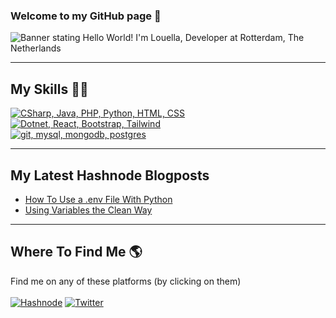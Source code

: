### Welcome to my GitHub page 👋

<img src="https://github.com/louelladev/louelladev/blob/main/banner_github.png?raw=true" alt="Banner stating Hello World! I'm Louella, Developer at Rotterdam, The Netherlands">

----

## My Skills :woman_technologist:
[![CSharp, Java, PHP, Python, HTML, CSS](https://skillicons.dev/icons?i=cs,java,php,py)](https://skillicons.dev)
<br>
[![Dotnet, React, Bootstrap, Tailwind](https://skillicons.dev/icons?i=dotnet,react,bootstrap,tailwind)](https://skillicons.dev)
<br>
[![git, mysql, mongodb, postgres](https://skillicons.dev/icons?i=git,mysql,mongodb,postgres)](https://skillicons.dev)

---

## My Latest Hashnode Blogposts
 <!-- BLOG-POST-LIST:START -->
- [How To Use a .env File With Python](https://lovelacecoding.hashnode.dev/how-to-use-a-env-file-with-python)
- [Using Variables the Clean Way](https://lovelacecoding.hashnode.dev/using-variables-the-clean-way)
<!-- BLOG-POST-LIST:END -->
 
---

## Where To Find Me :earth_americas:
Find me on any of these platforms (by clicking on them) <br><br>
[![Hashnode](https://img.shields.io/badge/Hashnode-2962FF?style=for-the-badge&logo=hashnode&logoColor=white)](https://hashnode.com/@lovelacecoding) 
[![Twitter](https://img.shields.io/twitter/follow/lovelacecoding?logo=twitter&style=for-the-badge)](https://twitter.com/lovelacecoding)

